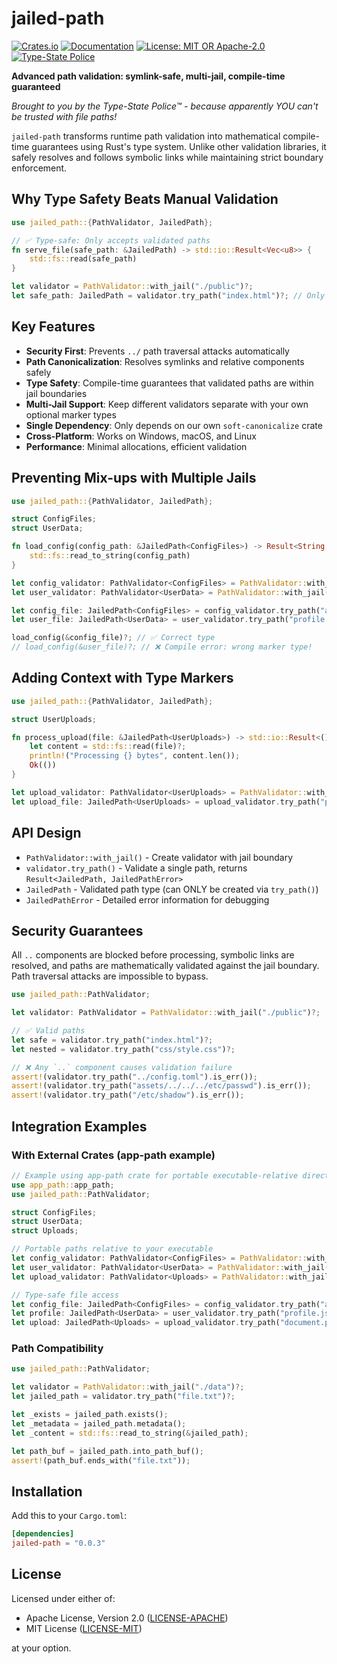 # jailed-path

[![Crates.io](https://img.shields.io/crates/v/jailed-path.svg)](https://crates.io/crates/jailed-path)
[![Documentation](https://docs.rs/jailed-path/badge.svg)](https://docs.rs/jailed-path)
[![License: MIT OR Apache-2.0](https://img.shields.io/badge/license-MIT%20OR%20Apache--2.0-blue.svg)](https://github.com/DK26/jailed-path-rs#license)
[![Type-State Police](https://img.shields.io/badge/protected%20by-Type--State%20Police-blue.svg)](https://github.com/DK26/jailed-path-rs)

**Advanced path validation: symlink-safe, multi-jail, compile-time guaranteed**

*Brought to you by the Type-State Police™ - because apparently YOU can't be trusted with file paths!*

`jailed-path` transforms runtime path validation into mathematical compile-time guarantees using Rust's type system. Unlike other validation libraries, it safely resolves and follows symbolic links while maintaining strict boundary enforcement.

## Why Type Safety Beats Manual Validation

```rust
use jailed_path::{PathValidator, JailedPath};

// ✅ Type-safe: Only accepts validated paths
fn serve_file(safe_path: &JailedPath) -> std::io::Result<Vec<u8>> {
    std::fs::read(safe_path)
}

let validator = PathValidator::with_jail("./public")?;
let safe_path: JailedPath = validator.try_path("index.html")?; // Only way to create JailedPath
```

## Key Features

- **Security First**: Prevents `../` path traversal attacks automatically  
- **Path Canonicalization**: Resolves symlinks and relative components safely
- **Type Safety**: Compile-time guarantees that validated paths are within jail boundaries
- **Multi-Jail Support**: Keep different validators separate with your own optional marker types
- **Single Dependency**: Only depends on our own `soft-canonicalize` crate
- **Cross-Platform**: Works on Windows, macOS, and Linux
- **Performance**: Minimal allocations, efficient validation

## Preventing Mix-ups with Multiple Jails

```rust
use jailed_path::{PathValidator, JailedPath};

struct ConfigFiles;
struct UserData;

fn load_config(config_path: &JailedPath<ConfigFiles>) -> Result<String, std::io::Error> {
    std::fs::read_to_string(config_path)
}

let config_validator: PathValidator<ConfigFiles> = PathValidator::with_jail("./config")?;
let user_validator: PathValidator<UserData> = PathValidator::with_jail("./userdata")?;

let config_file: JailedPath<ConfigFiles> = config_validator.try_path("app.toml")?;
let user_file: JailedPath<UserData> = user_validator.try_path("profile.json")?;

load_config(&config_file)?; // ✅ Correct type
// load_config(&user_file)?; // ❌ Compile error: wrong marker type!
```

## Adding Context with Type Markers

```rust
use jailed_path::{PathValidator, JailedPath};

struct UserUploads;

fn process_upload(file: &JailedPath<UserUploads>) -> std::io::Result<()> {
    let content = std::fs::read(file)?;
    println!("Processing {} bytes", content.len());
    Ok(())
}

let upload_validator: PathValidator<UserUploads> = PathValidator::with_jail("./uploads")?;
let upload_file: JailedPath<UserUploads> = upload_validator.try_path("photo.jpg")?;
```

## API Design

- `PathValidator::with_jail()` - Create validator with jail boundary
- `validator.try_path()` - Validate a single path, returns `Result<JailedPath, JailedPathError>`
- `JailedPath` - Validated path type (can ONLY be created via `try_path()`)
- `JailedPathError` - Detailed error information for debugging

## Security Guarantees

All `..` components are blocked before processing, symbolic links are resolved, and paths are
mathematically validated against the jail boundary. Path traversal attacks
are impossible to bypass.

```rust
use jailed_path::PathValidator;

let validator: PathValidator = PathValidator::with_jail("./public")?;

// ✅ Valid paths
let safe = validator.try_path("index.html")?;
let nested = validator.try_path("css/style.css")?;

// ❌ Any `..` component causes validation failure
assert!(validator.try_path("../config.toml").is_err());
assert!(validator.try_path("assets/../../../etc/passwd").is_err());
assert!(validator.try_path("/etc/shadow").is_err());
```

## Integration Examples

### With External Crates (app-path example)

```rust
// Example using app-path crate for portable executable-relative directories
use app_path::app_path;
use jailed_path::PathValidator;

struct ConfigFiles;
struct UserData;  
struct Uploads;

// Portable paths relative to your executable
let config_validator: PathValidator<ConfigFiles> = PathValidator::with_jail(app_path!("config"))?;
let user_validator: PathValidator<UserData> = PathValidator::with_jail(app_path!("user_data"))?;
let upload_validator: PathValidator<Uploads> = PathValidator::with_jail(app_path!("uploads"))?;

// Type-safe file access
let config_file: JailedPath<ConfigFiles> = config_validator.try_path("app.toml")?;
let profile: JailedPath<UserData> = user_validator.try_path("profile.json")?;
let upload: JailedPath<Uploads> = upload_validator.try_path("document.pdf")?;
```

### Path Compatibility

```rust
use jailed_path::PathValidator;

let validator = PathValidator::with_jail("./data")?;
let jailed_path = validator.try_path("file.txt")?;

let _exists = jailed_path.exists();
let _metadata = jailed_path.metadata();
let _content = std::fs::read_to_string(&jailed_path);

let path_buf = jailed_path.into_path_buf();
assert!(path_buf.ends_with("file.txt"));
```

## Installation

Add this to your `Cargo.toml`:

```toml
[dependencies]
jailed-path = "0.0.3"
```

## License

Licensed under either of:
- Apache License, Version 2.0 ([LICENSE-APACHE](LICENSE-APACHE))
- MIT License ([LICENSE-MIT](LICENSE-MIT))

at your option.
